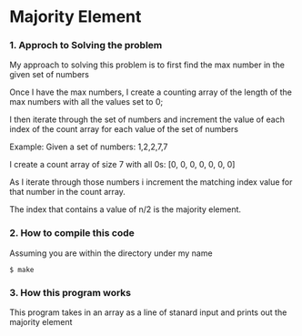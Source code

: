 # Majority Element

### 1. Approch to Solving the problem

My approach to solving this problem is to first find the max number 
in the given set of numbers

Once I have the max numbers, I create a counting array of the length of the max numbers
with all the values set to 0;

I then iterate through the set of numbers and increment the value of
each index of the count array for each value of the set of numbers

Example:
Given a set of numbers: 1,2,2,7,7

I create a count array of size 7 with all 0s: [0, 0, 0, 0, 0, 0, 0]

As I iterate through those numbers i increment the matching index value
for that number in the count array.

The index that contains a value of n/2 is the majority element.

### 2. How to compile this code

Assuming you are within the directory under my name

```
$ make
```

### 3. How this program works

This program takes in an array as a line of stanard input and prints out the majority element

